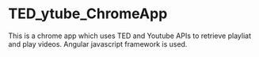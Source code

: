 TED_ytube_ChromeApp
===================


This is a chrome app which uses TED and Youtube APIs to retrieve playliat and play videos. Angular javascript framework is used.
